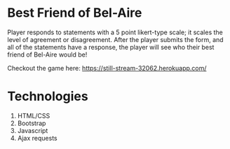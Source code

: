 # Best Friend of Bel-Aire
Player responds to statements with a 5 point likert-type scale; it scales the level of agreement or disagreement.  After the player submits the form, and all of the statements have a response, the player will see who their best friend of Bel-Aire would be!

Checkout the game here: https://still-stream-32062.herokuapp.com/

# Technologies
1. HTML/CSS
2. Bootstrap
3. Javascript 
4. Ajax requests
